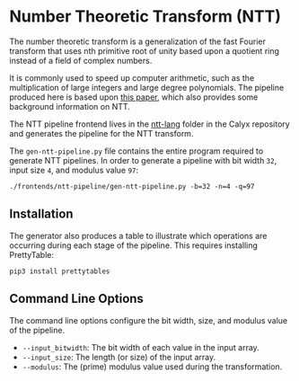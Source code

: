 # Number Theoretic Transform (NTT)

The number theoretic transform is a generalization of the 
fast Fourier transform that uses nth primitive root of unity
based upon a quotient ring instead of a field of complex numbers.

It is commonly used to speed up computer arithmetic, such as the
multiplication of large integers and large degree polynomials. The
pipeline produced here is based upon [this paper][longa-etal-ntt],
which also provides some background information on NTT.

The NTT pipeline frontend lives in the [ntt-lang][] folder in the
Calyx repository and generates the pipeline for the NTT transform.  

The `gen-ntt-pipeline.py` file contains the entire program required to 
generate NTT pipelines. In order to generate a pipeline with 
bit width `32`, input size `4`, and modulus value `97`:

```
./frontends/ntt-pipeline/gen-ntt-pipeline.py -b=32 -n=4 -q=97
```

## Installation

The generator also produces a table to illustrate which operations are occurring 
during each stage of the pipeline. This requires installing PrettyTable:

    pip3 install prettytables

## Command Line Options

The command line options configure the bit width, size, and modulus value of the
pipeline.

- `--input_bitwidth`: The bit width of each value in the input array.
- `--input_size`: The length (or size) of the input array.
- `--modulus`: The (prime) modulus value used during the transformation. 

[longa-etal-ntt]: https://www.microsoft.com/en-us/research/wp-content/uploads/2016/05/RLWE-1.pdf
[ntt-lang]: https://github.com/cucapra/calyx/tree/master/frontends/ntt-pipeline
